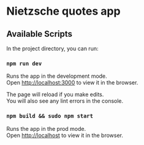 # Nietzsche quotes app
## Available Scripts

In the project directory, you can run:

### `npm run dev`

Runs the app in the development mode.\
Open [http://localhost:3000](http://localhost:3000) to view it in the browser.

The page will reload if you make edits.\
You will also see any lint errors in the console.

### `npm build && sudo npm start`

Runs the app in the prod mode.\
Open [http://localhost](http://localhost:80) to view it in the browser.


